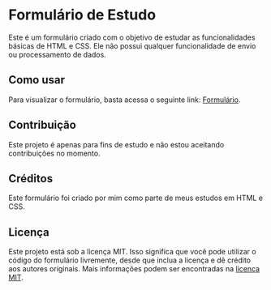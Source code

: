 ﻿

# Formulário de Estudo

Este é um formulário criado com o objetivo de estudar as funcionalidades básicas de HTML e CSS. Ele não possui qualquer funcionalidade de envio ou processamento de dados.

## Como usar

Para visualizar o formulário, basta acessa o seguinte link:  [Formulário](https://rian-furtado.github.io/FormWithFlexbox/).



## Contribuição

Este projeto é apenas para fins de estudo e não estou aceitando contribuições no momento.

## Créditos

Este formulário foi criado por mim  como parte de meus estudos em HTML e CSS.

## Licença

Este projeto está sob a licença MIT. Isso significa que você pode utilizar o código do formulário livremente, desde que inclua a licença e dê crédito aos autores originais. Mais informações podem ser encontradas na [licença MIT](https://opensource.org/licenses/MIT).
